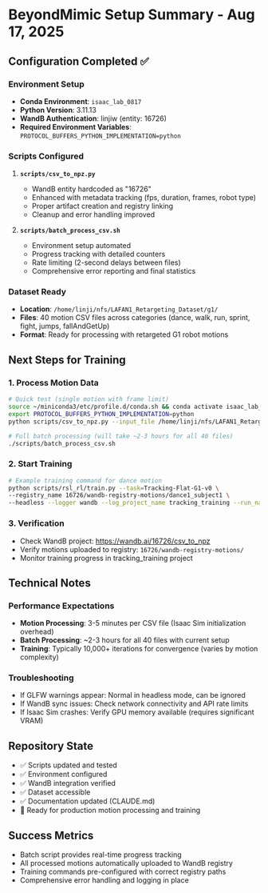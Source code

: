 # BeyondMimic Setup Summary - Aug 17, 2025

## Configuration Completed ✅

### Environment Setup
- **Conda Environment**: `isaac_lab_0817` 
- **Python Version**: 3.11.13
- **WandB Authentication**: linjiw (entity: 16726)
- **Required Environment Variables**: `PROTOCOL_BUFFERS_PYTHON_IMPLEMENTATION=python`

### Scripts Configured
1. **`scripts/csv_to_npz.py`**
   - WandB entity hardcoded as "16726" 
   - Enhanced with metadata tracking (fps, duration, frames, robot type)
   - Proper artifact creation and registry linking
   - Cleanup and error handling improved

2. **`scripts/batch_process_csv.sh`**
   - Environment setup automated
   - Progress tracking with detailed counters
   - Rate limiting (2-second delays between files)
   - Comprehensive error reporting and final statistics

### Dataset Ready
- **Location**: `/home/linji/nfs/LAFAN1_Retargeting_Dataset/g1/`
- **Files**: 40 motion CSV files across categories (dance, walk, run, sprint, fight, jumps, fallAndGetUp)
- **Format**: Ready for processing with retargeted G1 robot motions

## Next Steps for Training

### 1. Process Motion Data
```bash
# Quick test (single motion with frame limit)
source ~/miniconda3/etc/profile.d/conda.sh && conda activate isaac_lab_0817
export PROTOCOL_BUFFERS_PYTHON_IMPLEMENTATION=python
python scripts/csv_to_npz.py --input_file /home/linji/nfs/LAFAN1_Retargeting_Dataset/g1/walk1_subject1.csv --input_fps 30 --output_name walk1_subject1 --headless --frame_range 1 100

# Full batch processing (will take ~2-3 hours for all 40 files)
./scripts/batch_process_csv.sh
```

### 2. Start Training
```bash
# Example training command for dance motion
python scripts/rsl_rl/train.py --task=Tracking-Flat-G1-v0 \
--registry_name 16726/wandb-registry-motions/dance1_subject1 \
--headless --logger wandb --log_project_name tracking_training --run_name dance1_subject1_tracking
```

### 3. Verification
- Check WandB project: https://wandb.ai/16726/csv_to_npz
- Verify motions uploaded to registry: `16726/wandb-registry-motions/`
- Monitor training progress in tracking_training project

## Technical Notes

### Performance Expectations
- **Motion Processing**: 3-5 minutes per CSV file (Isaac Sim initialization overhead)
- **Batch Processing**: ~2-3 hours for all 40 files with current setup
- **Training**: Typically 10,000+ iterations for convergence (varies by motion complexity)

### Troubleshooting
- If GLFW warnings appear: Normal in headless mode, can be ignored
- If WandB sync issues: Check network connectivity and API rate limits
- If Isaac Sim crashes: Verify GPU memory available (requires significant VRAM)

## Repository State
- ✅ Scripts updated and tested
- ✅ Environment configured
- ✅ WandB integration verified  
- ✅ Dataset accessible
- ✅ Documentation updated (CLAUDE.md)
- 🚀 Ready for production motion processing and training

## Success Metrics
- Batch script provides real-time progress tracking
- All processed motions automatically uploaded to WandB registry
- Training commands pre-configured with correct registry paths
- Comprehensive error handling and logging in place